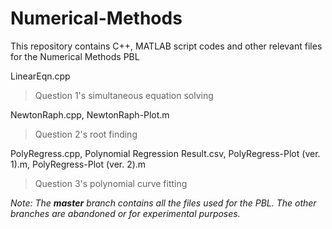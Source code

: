 # Numerical-Methods

This repository contains C++, MATLAB script codes and other relevant files for the Numerical Methods PBL  


LinearEqn.cpp  
> Question 1's simultaneous equation solving  

NewtonRaph.cpp, NewtonRaph-Plot.m  
> Question 2's root finding  

PolyRegress.cpp, Polynomial Regression Result.csv, PolyRegress-Plot (ver. 1).m, PolyRegress-Plot (ver. 2).m  
> Question 3's polynomial curve fitting   


*Note: The **master** branch contains all the files used for the PBL. The other branches are abandoned or for experimental purposes.*
